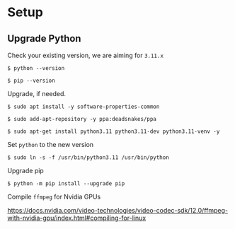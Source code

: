 # Setup

## Upgrade Python

Check your existing version, we are aiming for `3.11.x`

```
$ python --version

$ pip --version
```

Upgrade, if needed.
```
$ sudo apt install -y software-properties-common

$ sudo add-apt-repository -y ppa:deadsnakes/ppa

$ sudo apt-get install python3.11 python3.11-dev python3.11-venv -y
```

Set `python` to the new version
```
$ sudo ln -s -f /usr/bin/python3.11 /usr/bin/python
```

Upgrade pip
```
$ python -m pip install --upgrade pip
```

Compile `ffmpeg` for Nvidia GPUs

https://docs.nvidia.com/video-technologies/video-codec-sdk/12.0/ffmpeg-with-nvidia-gpu/index.html#compiling-for-linux
